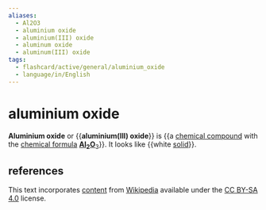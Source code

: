 ```yaml
---
aliases:
  - Al2O3
  - aluminium oxide
  - aluminium(III) oxide
  - aluminum oxide
  - aluminum(III) oxide
tags:
  - flashcard/active/general/aluminium_oxide
  - language/in/English
---
```


# aluminium oxide

__Aluminium oxide__ or {{__aluminium(III) oxide__}} is {{a [chemical compound](chemical%20compound.md) with the [chemical formula](chemical%20formula.md) __[Al](aluminium.md)<sub>2</sub>[O](oxygen.md)__<sub>3</sub>}}. It looks like {{white [solid](solid.md)}}. <!--SR:!2026-07-25,874,330!2027-03-05,1035,330!2025-04-06,554,310-->

## references

This text incorporates [content](https://en.wikipedia.org/wiki/aluminium_oxide) from [Wikipedia](Wikipedia.md) available under the [CC BY-SA 4.0](https://creativecommons.org/licenses/by-sa/4.0/) license.
